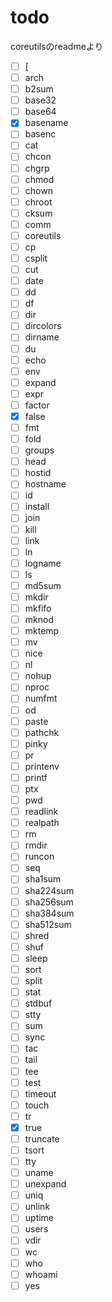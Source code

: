 # todo

coreutilsのreadmeより

- [ ] \[
- [ ] arch
- [ ] b2sum
- [ ] base32
- [ ] base64
- [x] basename
- [ ] basenc
- [ ] cat
- [ ] chcon
- [ ] chgrp
- [ ] chmod
- [ ] chown
- [ ] chroot
- [ ] cksum
- [ ] comm
- [ ] coreutils
- [ ] cp
- [ ] csplit
- [ ] cut
- [ ] date
- [ ] dd
- [ ] df
- [ ] dir
- [ ] dircolors
- [ ] dirname
- [ ] du
- [ ] echo
- [ ] env
- [ ] expand
- [ ] expr
- [ ] factor
- [x] false
- [ ] fmt
- [ ] fold
- [ ] groups
- [ ] head
- [ ] hostid
- [ ] hostname
- [ ] id
- [ ] install
- [ ] join
- [ ] kill
- [ ] link
- [ ] ln
- [ ] logname
- [ ] ls
- [ ] md5sum
- [ ] mkdir
- [ ] mkfifo
- [ ] mknod
- [ ] mktemp
- [ ] mv
- [ ] nice
- [ ] nl
- [ ] nohup
- [ ] nproc
- [ ] numfmt
- [ ] od
- [ ] paste
- [ ] pathchk
- [ ] pinky
- [ ] pr
- [ ] printenv
- [ ] printf
- [ ] ptx
- [ ] pwd
- [ ] readlink
- [ ] realpath
- [ ] rm
- [ ] rmdir
- [ ] runcon
- [ ] seq
- [ ] sha1sum
- [ ] sha224sum
- [ ] sha256sum
- [ ] sha384sum
- [ ] sha512sum
- [ ] shred
- [ ] shuf
- [ ] sleep
- [ ] sort
- [ ] split
- [ ] stat
- [ ] stdbuf
- [ ] stty
- [ ] sum
- [ ] sync
- [ ] tac
- [ ] tail
- [ ] tee
- [ ] test
- [ ] timeout
- [ ] touch
- [ ] tr
- [x] true
- [ ] truncate
- [ ] tsort
- [ ] tty
- [ ] uname
- [ ] unexpand
- [ ] uniq
- [ ] unlink
- [ ] uptime
- [ ] users
- [ ] vdir
- [ ] wc
- [ ] who
- [ ] whoami
- [ ] yes
